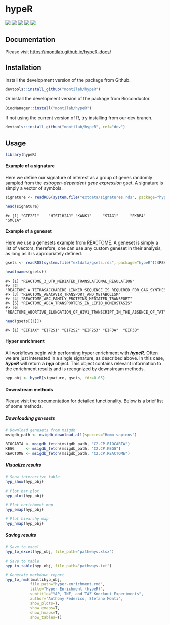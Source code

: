 
<!-- README.md is generated from README.Rmd. Please edit that file -->

# hypeR

[![](https://img.shields.io/badge/bioconductor-3.9-3a6378.svg)](https://doi.org/doi:10.18129/B9.bioc.hypeR)
[![](https://img.shields.io/badge/platforms-linux%20%7C%20osx%20%7C%20win-2a89a1.svg)](https://bioconductor.org/checkResults/3.9/bioc-LATEST/hypeR/)
[![](https://img.shields.io/badge/lifecycle-maturing-4ba598.svg)](https://www.tidyverse.org/lifecycle/#maturing)
[![](https://bioconductor.org/shields/build/devel/bioc/hypeR.svg)](https://bioconductor.org/checkResults/devel/bioc-LATEST/hypeR/)
[![](https://img.shields.io/github/last-commit/montilab/hypeR.svg)](https://github.com/montilab/hypeR/commits/master)

## Documentation

Please visit <https://montilab.github.io/hypeR-docs/>

## Installation

Install the development version of the package from Github.

``` r
devtools::install_github("montilab/hypeR")
```

Or install the development version of the package from Bioconductor.

``` r
BiocManager::install("montilab/hypeR")
```

If not using the current version of R, try installing from our dev
branch.

``` r
devtools::install_github("montilab/hypeR", ref="dev")
```

## Usage

``` r
library(hypeR)
```

#### Example of a signature

Here we define our signature of interest as a group of genes randomly
sampled from the *estrogen-dependent gene expression* gset. A signature
is simply a vector of
symbols.

``` r
signature <- readRDS(system.file("extdata/signatures.rds", package="hypeR"))$signature
```

``` r
head(signature)
```

    #> [1] "GTF2F1"    "HIST1H2AJ" "KANK1"     "STAG1"     "FKBP4"     "SMC1A"

#### Example of a geneset

Here we use a genesets example from [REACTOME](https://reactome.org/). A
geneset is simply a list of vectors, therefore, one can use any custom
geneset in their analysis, as long as it is appropriately
defined.

``` r
gsets <- readRDS(system.file("extdata/gsets.rds", package="hypeR"))$REACTOME
```

``` r
head(names(gsets))
```

    #> [1] "REACTOME_3_UTR_MEDIATED_TRANSLATIONAL_REGULATION"                        
    #> [2] "REACTOME_A_TETRASACCHARIDE_LINKER_SEQUENCE_IS_REQUIRED_FOR_GAG_SYNTHESIS"
    #> [3] "REACTOME_ABACAVIR_TRANSPORT_AND_METABOLISM"                              
    #> [4] "REACTOME_ABC_FAMILY_PROTEINS_MEDIATED_TRANSPORT"                         
    #> [5] "REACTOME_ABCA_TRANSPORTERS_IN_LIPID_HOMEOSTASIS"                         
    #> [6] "REACTOME_ABORTIVE_ELONGATION_OF_HIV1_TRANSCRIPT_IN_THE_ABSENCE_OF_TAT"

``` r
head(gsets[[1]])
```

    #> [1] "EIF1AX" "EIF2S1" "EIF2S2" "EIF2S3" "EIF3A"  "EIF3B"

#### Hyper enrichment

All workflows begin with performing hyper enrichment with ***hypeR***.
Often we are just interested in a single signature, as described above.
In this case, ***hypeR*** will return a ***hyp*** object. This object
contains relevant information to the enrichment results and is
recognized by downstream methods.

``` r
hyp_obj <- hypeR(signature, gsets, fdr=0.05)
```

#### Downstream methods

Please visit the [documentation](https://montilab.github.io/hypeR/) for
detailed functionality. Below is a brief list of some methods.

##### Downloading genesets

``` r
# Download genesets from msigdb
msigdb_path <- msigdb_download_all(species="Homo sapiens")

BIOCARTA <- msigdb_fetch(msigdb_path, "C2.CP.BIOCARTA")
KEGG     <- msigdb_fetch(msigdb_path, "C2.CP.KEGG")
REACTOME <- msigdb_fetch(msigdb_path, "C2.CP.REACTOME")
```

##### Visualize results

``` r
# Show interactive table
hyp_show(hyp_obj)

# Plot bar plot
hyp_plot(hyp_obj)

# Plot enrichment map
hyp_emap(hyp_obj)

# Plot hiearchy map
hyp_hmap(hyp_obj)
```

##### Saving results

``` r
# Save to excel
hyp_to_excel(hyp_obj, file_path="pathways.xlsx")

# Save to table
hyp_to_table(hyp_obj, file_path="pathways.txt")

# Generate markdown report
hyp_to_rmd(lmultihyp_obj,
           file_path="hyper-enrichment.rmd",
           title="Hyper Enrichment (hypeR)",
           subtitle="YAP, TNF, and TAZ Knockout Experiments",
           author="Anthony Federico, Stefano Monti",
           show_plots=T,
           show_emaps=T,
           show_hmaps=T,
           show_tables=T)
```
